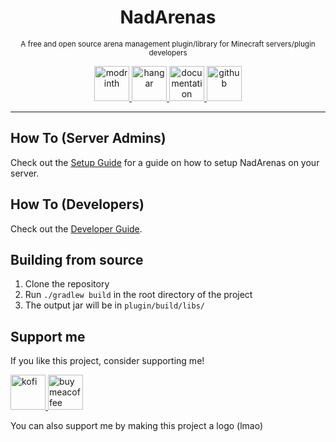 <div align="center">

# NadArenas

<sup>A free and open source arena management plugin/library for Minecraft servers/plugin developers</sup>

<a href="https://modrinth.com/plugin/nadarenas/">
    <img alt="modrinth" height="56" src="https://cdn.jsdelivr.net/npm/@intergrav/devins-badges@3/assets/cozy/available/modrinth_vector.svg" />
</a>

<a href="https://hangar.papermc.io/Nadwey/nadarenas">
    <img alt="hangar" height="56" src="https://cdn.jsdelivr.net/npm/@intergrav/devins-badges@3/assets/cozy/available/hangar_vector.svg" />
</a>

<a href="https://nadarenas.nadwey.pl/">
    <img alt="documentation" height="56" src="https://cdn.jsdelivr.net/npm/@intergrav/devins-badges@3/assets/cozy/documentation/gitbook_vector.svg" />
</a>

<a href="https://github.com/Nadwey/NadArenas">
    <img alt="github" height="56" src="https://cdn.jsdelivr.net/npm/@intergrav/devins-badges@3/assets/cozy/available/github_vector.svg" />
</a>

</div>

---

## How To (Server Admins)

Check out the [Setup Guide](https://nadarenas.nadwey.pl/#setup) for a guide on how to setup NadArenas on your server.

## How To (Developers)

Check out the [Developer Guide](https://nadarenas.nadwey.pl/developers/getting-started/).

## Building from source

1. Clone the repository
2. Run `./gradlew build` in the root directory of the project
3. The output jar will be in `plugin/build/libs/`

## Support me

If you like this project, consider supporting me!

<a href="https://ko-fi.com/Nadwey">
    <img alt="kofi" height="56" src="https://cdn.jsdelivr.net/npm/@intergrav/devins-badges@3/assets/cozy/donate/kofi-singular_vector.svg" />
</a>
<a href="https://buymeacoffee.com/nadwey">
    <img alt="buymeacoffee" height="56" src="https://cdn.jsdelivr.net/npm/@intergrav/devins-badges@3/assets/cozy/donate/buymeacoffee-singular_vector.svg" />
</a>

You can also support me by making this project a logo (lmao)
